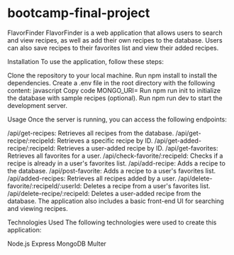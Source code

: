 # bootcamp-final-project

FlavorFinder
FlavorFinder is a web application that allows users to search and view recipes, as well as add their own recipes to the database. Users can also save recipes to their favorites list and view their added recipes.

Installation
To use the application, follow these steps:

Clone the repository to your local machine.
Run npm install to install the dependencies.
Create a .env file in the root directory with the following content:
javascript
Copy code
MONGO_URI=<your MongoDB URI>
Run npm run init to initialize the database with sample recipes (optional).
Run npm run dev to start the development server.

Usage
Once the server is running, you can access the following endpoints:

/api/get-recipes: Retrieves all recipes from the database.
/api/get-recipe/:recipeId: Retrieves a specific recipe by ID.
/api/get-added-recipe/:recipeId: Retrieves a user-added recipe by ID.
/api/get-favorites: Retrieves all favorites for a user.
/api/check-favorite/:recipeId: Checks if a recipe is already in a user's favorites list.
/api/add-recipe: Adds a recipe to the database.
/api/post-favorite: Adds a recipe to a user's favorites list.
/api/added-recipes: Retrieves all recipes added by a user.
/api/delete-favorite/:recipeId/:userId: Deletes a recipe from a user's favorites list.
/api/delete-recipe/:recipeId: Deletes a user-added recipe from the database.
The application also includes a basic front-end UI for searching and viewing recipes.

Technologies Used
The following technologies were used to create this application:

Node.js
Express
MongoDB
Multer
